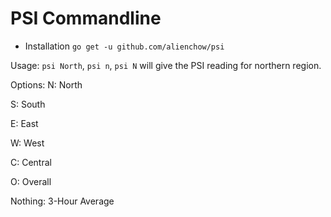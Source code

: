 # PSI Commandline

* Installation
`go get -u github.com/alienchow/psi`

Usage:
`psi North`, `psi n`, `psi N` will give the PSI reading for northern region.

Options:
N: North

S: South

E: East

W: West

C: Central

O: Overall

Nothing: 3-Hour Average

